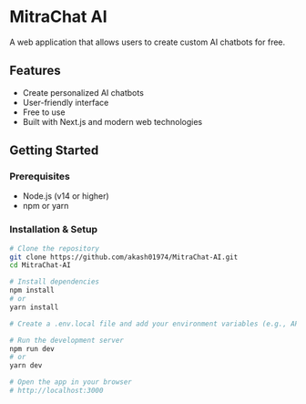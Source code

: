 # MitraChat AI

A web application that allows users to create custom AI chatbots for free.

## Features

- Create personalized AI chatbots
- User-friendly interface
- Free to use
- Built with Next.js and modern web technologies

## Getting Started

### Prerequisites

- Node.js (v14 or higher)
- npm or yarn

### Installation & Setup

```bash
# Clone the repository
git clone https://github.com/akash01974/MitraChat-AI.git
cd MitraChat-AI

# Install dependencies
npm install
# or
yarn install

# Create a .env.local file and add your environment variables (e.g., API keys)

# Run the development server
npm run dev
# or
yarn dev

# Open the app in your browser
# http://localhost:3000
